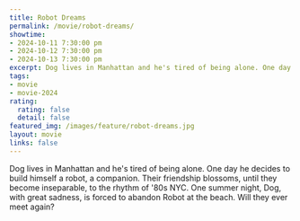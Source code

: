 ```yaml
---
title: Robot Dreams
permalink: /movie/robot-dreams/
showtime:
- 2024-10-11 7:30:00 pm
- 2024-10-12 7:30:00 pm
- 2024-10-13 7:30:00 pm
excerpt: Dog lives in Manhattan and he's tired of being alone. One day he decides to build himself a robot, a companion. Their friendship blossoms, until they become inseparable, to the rhythm of '80s NYC. One summer night, Dog, with great sadness, is forced to abandon Robot at the beach. Will they ever meet again?
tags:
- movie
- movie-2024
rating:
  rating: false
  detail: false
featured_img: /images/feature/robot-dreams.jpg
layout: movie
links: false
---
```


Dog lives in Manhattan and he's tired of being alone. One day he decides to build himself a robot, a companion. Their friendship blossoms, until they become inseparable, to the rhythm of '80s NYC. One summer night, Dog, with great sadness, is forced to abandon Robot at the beach. Will they ever meet again?


<!-- https://www.youtube.com/watch?v=DD4WBGptMSw -->
